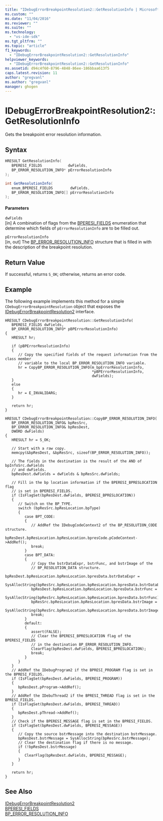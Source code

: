 ```yaml
---
title: "IDebugErrorBreakpointResolution2::GetResolutionInfo | Microsoft Docs"
ms.custom: ""
ms.date: "11/04/2016"
ms.reviewer: ""
ms.suite: ""
ms.technology: 
  - "vs-ide-sdk"
ms.tgt_pltfrm: ""
ms.topic: "article"
f1_keywords: 
  - "IDebugErrorBreakpointResolution2::GetResolutionInfo"
helpviewer_keywords: 
  - "IDebugErrorBreakpointResolution2::GetResolutionInfo"
ms.assetid: d94c4f60-8796-4848-86ee-186bbaa613f5
caps.latest.revision: 11
author: "gregvanl"
ms.author: "gregvanl"
manager: ghogen
---
```

# IDebugErrorBreakpointResolution2::GetResolutionInfo
Gets the breakpoint error resolution information.  
  
## Syntax  
  
```cpp  
HRESULT GetResolutionInfo(   
   BPERESI_FIELDS            dwFields,  
   BP_ERROR_RESOLUTION_INFO* pErrorResolutionInfo  
);  
```  
  
```csharp  
int GetResolutionInfo(   
   enum_BPERESI_FIELDS        dwFields,  
   BP_ERROR_RESOLUTION_INFO[] pErrorResolutionInfo  
);  
```  
  
#### Parameters  
 `dwFields`  
 [in] A combination of flags from the [BPERESI_FIELDS](../../../extensibility/debugger/reference/bperesi-fields.md) enumeration that determine which fields of `pErrorResolutionInfo` are to be filled out.  
  
 `pErrorResolutionInfo`  
 [in, out] The [BP_ERROR_RESOLUTION_INFO](../../../extensibility/debugger/reference/bp-error-resolution-info.md) structure that is filled in with the description of the breakpoint resolution.  
  
## Return Value  
 If successful, returns `S_OK`; otherwise, returns an error code.  
  
## Example  
 The following example implements this method for a simple `CDebugErrorBreakpointResolution` object that exposes the [IDebugErrorBreakpointResolution2](../../../extensibility/debugger/reference/idebugerrorbreakpointresolution2.md) interface.  
  
```  
HRESULT CDebugErrorBreakpointResolution::GetResolutionInfo(  
   BPERESI_FIELDS dwFields,  
   BP_ERROR_RESOLUTION_INFO* pBPErrorResolutionInfo)    
{    
   HRESULT hr;    
  
   if (pBPErrorResolutionInfo)    
   {    
      // Copy the specified fields of the request information from the class member  
      // variable to the local BP_ERROR_RESOLUTION_INFO variable.    
      hr = CopyBP_ERROR_RESOLUTION_INFO(m_bpErrorResolutionInfo,  
                                        *pBPErrorResolutionInfo,  
                                        dwFields);    
   }    
   else    
   {    
      hr = E_INVALIDARG;    
   }    
  
   return hr;    
}  
  
HRESULT CDebugErrorBreakpointResolution::CopyBP_ERROR_RESOLUTION_INFO(  
   BP_ERROR_RESOLUTION_INFO& bpResSrc,  
   BP_ERROR_RESOLUTION_INFO& bpResDest,  
   DWORD dwFields)  
{    
   HRESULT hr = S_OK;    
  
   // Start with a raw copy.    
   memcpy(&bpResDest, &bpResSrc, sizeof(BP_ERROR_RESOLUTION_INFO));    
  
   // The fields in the destination is the result of the AND of bpInfoSrc.dwFields  
   // and dwFields.    
   bpResDest.dwFields = dwFields & bpResSrc.dwFields;    
  
   // Fill in the bp location information if the BPERESI_BPRESLOCATION flag  
   // is set in BPERESI_FIELDS.    
   if (IsFlagSet(bpResDest.dwFields, BPERESI_BPRESLOCATION))    
   {    
      // Switch on the BP_TYPE.      
      switch (bpResSrc.bpResLocation.bpType)    
      {    
         case BPT_CODE:    
         {    
            // AddRef the IDebugCodeContext2 of the BP_RESOLUTION_CODE structure.    
            bpResDest.bpResLocation.bpResLocation.bpresCode.pCodeContext->AddRef();    
            break;    
         }    
         case BPT_DATA:    
         {    
            // Copy the bstrDataExpr, bstrFunc, and bstrImage of the  
            // BP_RESOLUTION_DATA structure.    
            bpResDest.bpResLocation.bpResLocation.bpresData.bstrDataExpr =  
               SysAllocString(bpResSrc.bpResLocation.bpResLocation.bpresData.bstrDataExpr);  
            bpResDest.bpResLocation.bpResLocation.bpresData.bstrFunc =  
               SysAllocString(bpResSrc.bpResLocation.bpResLocation.bpresData.bstrFunc);  
            bpResSrc.bpResLocation.bpResLocation.bpresData.bstrImage =  
               SysAllocString(bpResSrc.bpResLocation.bpResLocation.bpresData.bstrImage);  
            break;  
         }  
         default:  
         {  
            assert(FALSE);  
            // Clear the BPERESI_BPRESLOCATION flag of the BPERESI_FIELDS  
            // in the destination BP_ERROR_RESOLUTION_INFO.  
            ClearFlag(bpResDest.dwFields, BPERESI_BPRESLOCATION);  
            break;  
         }    
      }    
   }    
   // AddRef the IDebugProgram2 if the BPRESI_PROGRAM flag is set in the BPRESI_FIELDS.    
   if (IsFlagSet(bpResDest.dwFields, BPERESI_PROGRAM))    
   {    
      bpResDest.pProgram->AddRef();    
   }    
   // AddRef the IDebuThread2 if the BPRESI_THREAD flag is set in the BPRESI_FIELDS.    
   if (IsFlagSet(bpResDest.dwFields, BPERESI_THREAD))    
   {    
      bpResDest.pThread->AddRef();    
   }    
   // Check if the BPERESI_MESSAGE flag is set in the BPRESI_FIELDS.    
   if (IsFlagSet(bpResDest.dwFields, BPERESI_MESSAGE))    
   {    
      // Copy the source bstrMessage into the destination bstrMessage.    
      bpResDest.bstrMessage = SysAllocString(bpResSrc.bstrMessage);    
      // Clear the destination flag if there is no message.    
      if (!bpResDest.bstrMessage)    
      {    
         ClearFlag(bpResDest.dwFields, BPERESI_MESSAGE);    
      }    
   }    
  
   return hr;    
}    
```  
  
## See Also  
 [IDebugErrorBreakpointResolution2](../../../extensibility/debugger/reference/idebugerrorbreakpointresolution2.md)   
 [BPERESI_FIELDS](../../../extensibility/debugger/reference/bperesi-fields.md)   
 [BP_ERROR_RESOLUTION_INFO](../../../extensibility/debugger/reference/bp-error-resolution-info.md)